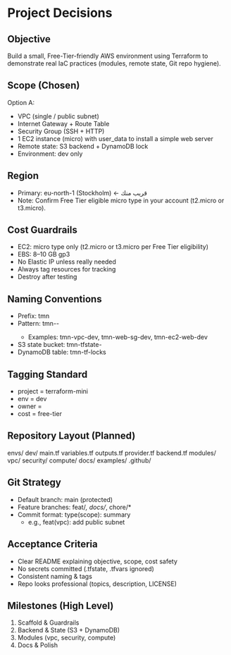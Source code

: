 # Project Decisions

## Objective
Build a small, Free-Tier-friendly AWS environment using Terraform to demonstrate real IaC practices (modules, remote state, Git repo hygiene).

## Scope (Chosen)
Option A:
- VPC (single / public subnet)
- Internet Gateway + Route Table
- Security Group (SSH + HTTP)
- 1 EC2 instance (micro) with user_data to install a simple web server
- Remote state: S3 backend + DynamoDB lock
- Environment: dev only

## Region
- Primary: eu-north-1 (Stockholm)  ← قريب منك
- Note: Confirm Free Tier eligible micro type in your account (t2.micro or t3.micro).

## Cost Guardrails
- EC2: micro type only (t2.micro or t3.micro per Free Tier eligibility)
- EBS: 8–10 GB gp3
- No Elastic IP unless really needed
- Always tag resources for tracking
- Destroy after testing

## Naming Conventions
- Prefix: tmn
- Pattern: tmn-<component>-<env>
  - Examples: tmn-vpc-dev, tmn-web-sg-dev, tmn-ec2-web-dev
- S3 state bucket: tmn-tfstate-<your-unique-suffix>
- DynamoDB table: tmn-tf-locks

## Tagging Standard
- project = terraform-mini
- env     = dev
- owner   = <your-github-username>
- cost    = free-tier

## Repository Layout (Planned)
envs/
  dev/
    main.tf
    variables.tf
    outputs.tf
    provider.tf
    backend.tf
modules/
  vpc/
  security/
  compute/
docs/
examples/
.github/

## Git Strategy
- Default branch: main (protected)
- Feature branches: feat/*, docs/*, chore/*
- Commit format: type(scope): summary
  - e.g., feat(vpc): add public subnet

## Acceptance Criteria
- Clear README explaining objective, scope, cost safety
- No secrets committed (.tfstate, .tfvars ignored)
- Consistent naming & tags
- Repo looks professional (topics, description, LICENSE)

## Milestones (High Level)
1) Scaffold & Guardrails
2) Backend & State (S3 + DynamoDB)
3) Modules (vpc, security, compute)
4) Docs & Polish
